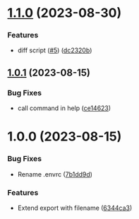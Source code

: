 # [1.1.0](https://github.com/technologiestiftung/ki-anfragen-pardoks-scraper/compare/v1.0.1...v1.1.0) (2023-08-30)


### Features

* diff script ([#5](https://github.com/technologiestiftung/ki-anfragen-pardoks-scraper/issues/5)) ([dc2320b](https://github.com/technologiestiftung/ki-anfragen-pardoks-scraper/commit/dc2320b44cdb5a431d28b1590786b0f7baee78ca))

## [1.0.1](https://github.com/technologiestiftung/ki-anfrage-pardoks-scraper/compare/v1.0.0...v1.0.1) (2023-08-15)


### Bug Fixes

* call command in help ([ce14623](https://github.com/technologiestiftung/ki-anfrage-pardoks-scraper/commit/ce14623805ab257584ca0064104bf6d748d0a743))

# 1.0.0 (2023-08-15)


### Bug Fixes

* Rename .envrc ([7b1dd9d](https://github.com/technologiestiftung/ki-anfrage-pardoks-scraper/commit/7b1dd9d3613c17315720685dce4304a7f62c80c6))


### Features

* Extend export with filename ([6344ca3](https://github.com/technologiestiftung/ki-anfrage-pardoks-scraper/commit/6344ca356e033c2df49c4fe33c80b20440f9c289))
